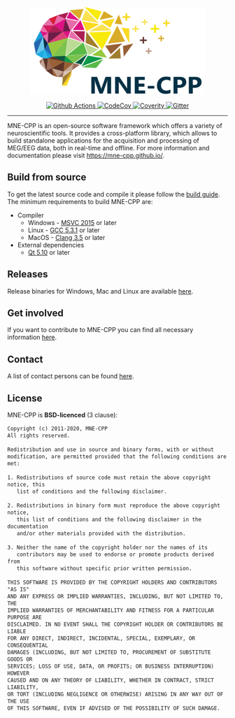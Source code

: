 <p align="center">
  <a href="/tools/design/logos/MNE-CPP_Logo.svg"><img src="/tools/design/logos/MNE-CPP_Logo.svg" width="400" height="200" alt="MNE-CPP"></a>
</p>
<p align="center">
<a href="https://github.com/mne-tools/mne-cpp/actions" target="_blank">
    <img src="https://github.com/mne-tools/mne-cpp/workflows/Linux%7CMacOS%7CWin%7CWASM/badge.svg" alt="Github Actions">
</a>
<a href="https://codecov.io/gh/mne-tools/mne-cpp" target="_blank">
    <img src="https://codecov.io/gh/mne-tools/mne-cpp/branch/master/graph/badge.svg" alt="CodeCov">
</a>
<a href="https://scan.coverity.com/projects/mne-tools-mne-cpp" target="_blank">
    <img src="https://scan.coverity.com/projects/8955/badge.svg" alt="Coverity">
</a>
<a href="https://gitter.im/mne-tools/mne-cpp?utm_source=badge&utm_medium=badge&utm_campaign=pr-badge&utm_content=badge" target="_blank">
    <img src="https://badges.gitter.im/mne-tools/mne-cpp.svg" alt="Gitter">
</a>
</p>

-----------------

MNE-CPP is an open-source software framework which offers a variety of neuroscientific tools. It provides a cross-platform library, which allows to build standalone applications for the acquisition and processing of MEG/EEG data, both in real-time and offline. For more information and documentation please visit https://mne-cpp.github.io/.

Build from source
-----------------

To get the latest source code and compile it please follow the [build guide](https://mne-cpp.github.io/pages/install/buildguide.html). The minimum requirements to build MNE-CPP are:

  * Compiler
    * Windows - [MSVC 2015](https://visualstudio.microsoft.com/vs/older-downloads/) or later
    * Linux - [GCC 5.3.1](https://gcc.gnu.org/releases.html) or later
    * MacOS - [Clang 3.5](https://developer.apple.com/xcode/) or later
  * External dependencies
    * [Qt 5.10](https://www.qt.io/) or later

Releases
--------

Release binaries for Windows, Mac and Linux are available [here](https://mne-cpp.github.io/pages/install/binaries.html).

Get involved
------------

If you want to contribute to MNE-CPP you can find all necessary information [here](https://mne-cpp.github.io/pages/contribute/contribute.html).

Contact
-------

A list of contact persons can be found [here](https://mne-cpp.github.io/contact.html).

License
-------

MNE-CPP is **BSD-licenced** (3 clause):

    Copyright (c) 2011-2020, MNE-CPP
    All rights reserved.

    Redistribution and use in source and binary forms, with or without
    modification, are permitted provided that the following conditions are met:

    1. Redistributions of source code must retain the above copyright notice, this
       list of conditions and the following disclaimer.

    2. Redistributions in binary form must reproduce the above copyright notice,
       this list of conditions and the following disclaimer in the documentation
       and/or other materials provided with the distribution.

    3. Neither the name of the copyright holder nor the names of its
       contributors may be used to endorse or promote products derived from
       this software without specific prior written permission.

    THIS SOFTWARE IS PROVIDED BY THE COPYRIGHT HOLDERS AND CONTRIBUTORS "AS IS"
    AND ANY EXPRESS OR IMPLIED WARRANTIES, INCLUDING, BUT NOT LIMITED TO, THE
    IMPLIED WARRANTIES OF MERCHANTABILITY AND FITNESS FOR A PARTICULAR PURPOSE ARE
    DISCLAIMED. IN NO EVENT SHALL THE COPYRIGHT HOLDER OR CONTRIBUTORS BE LIABLE
    FOR ANY DIRECT, INDIRECT, INCIDENTAL, SPECIAL, EXEMPLARY, OR CONSEQUENTIAL
    DAMAGES (INCLUDING, BUT NOT LIMITED TO, PROCUREMENT OF SUBSTITUTE GOODS OR
    SERVICES; LOSS OF USE, DATA, OR PROFITS; OR BUSINESS INTERRUPTION) HOWEVER
    CAUSED AND ON ANY THEORY OF LIABILITY, WHETHER IN CONTRACT, STRICT LIABILITY,
    OR TORT (INCLUDING NEGLIGENCE OR OTHERWISE) ARISING IN ANY WAY OUT OF THE USE
    OF THIS SOFTWARE, EVEN IF ADVISED OF THE POSSIBILITY OF SUCH DAMAGE.
